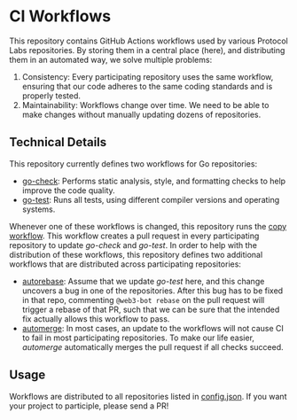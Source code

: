 # CI Workflows

This repository contains GitHub Actions workflows used by various Protocol Labs repositories.
By storing them in a central place (here), and distributing them in an automated way, we solve multiple problems:
1. Consistency: Every participating repository uses the same workflow, ensuring that our code adheres to the same coding standards and is properly tested.
2. Maintainability: Workflows change over time. We need to be able to make changes without manually updating dozens of repositories.

## Technical Details

This repository currently defines two workflows for Go repositories:
* [go-check](workflow-templates/go-check.yml): Performs static analysis, style, and formatting checks to help improve the code quality.
* [go-test](workflow-templates/go-test.yml): Runs all tests, using different compiler versions and operating systems.

Whenever one of these workflows is changed, this repository runs the [copy workflow](.github/workflows/copy-workflow.yml). This workflow creates a pull request in every participating repository to update *go-check* and *go-test*.
In order to help with the distribution of these workflows, this repository defines two additional workflows that are distributed across participating repositories:
* [autorebase](workflow-templates/autorebase.yml): Assume that we update *go-test* here, and this change uncovers a bug in one of the repositories. After this bug has to be fixed in that repo, commenting `@web3-bot rebase` on the pull request will trigger a rebase of that PR, such that we can be sure that the intended fix actually allows this workflow to pass.
* [automerge](workflow-templates/automerge.yml): In most cases, an update to the workflows will not cause CI to fail in most participating repositories. To make our life easier, *automerge* automatically merges the pull request if all checks succeed.

## Usage

Workflows are distributed to all repositories listed in [config.json](.github/workflows/config.json).
If you want your project to participle, please send a PR!
